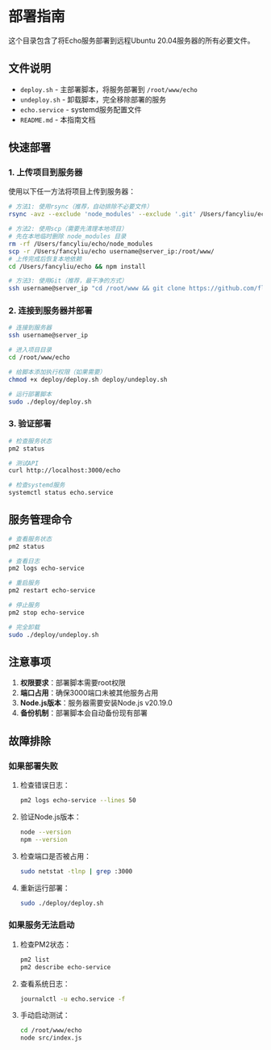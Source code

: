 # 部署指南

这个目录包含了将Echo服务部署到远程Ubuntu 20.04服务器的所有必要文件。

## 文件说明

- `deploy.sh` - 主部署脚本，将服务部署到 `/root/www/echo`
- `undeploy.sh` - 卸载脚本，完全移除部署的服务
- `echo.service` - systemd服务配置文件
- `README.md` - 本指南文档

## 快速部署

### 1. 上传项目到服务器

使用以下任一方法将项目上传到服务器：

```bash
# 方法1: 使用rsync（推荐，自动排除不必要文件）
rsync -avz --exclude 'node_modules' --exclude '.git' /Users/fancyliu/echo/ username@server_ip:/root/www/echo/

# 方法2: 使用scp（需要先清理本地项目）
# 先在本地临时删除 node_modules 目录
rm -rf /Users/fancyliu/echo/node_modules
scp -r /Users/fancyliu/echo username@server_ip:/root/www/
# 上传完成后恢复本地依赖
cd /Users/fancyliu/echo && npm install

# 方法3: 使用Git（推荐，最干净的方式）
ssh username@server_ip "cd /root/www && git clone https://github.com/flanliulf/echo.git echo"
```

### 2. 连接到服务器并部署

```bash
# 连接到服务器
ssh username@server_ip

# 进入项目目录
cd /root/www/echo

# 给脚本添加执行权限（如果需要）
chmod +x deploy/deploy.sh deploy/undeploy.sh

# 运行部署脚本
sudo ./deploy/deploy.sh
```

### 3. 验证部署

```bash
# 检查服务状态
pm2 status

# 测试API
curl http://localhost:3000/echo

# 检查systemd服务
systemctl status echo.service
```

## 服务管理命令

```bash
# 查看服务状态
pm2 status

# 查看日志
pm2 logs echo-service

# 重启服务
pm2 restart echo-service

# 停止服务
pm2 stop echo-service

# 完全卸载
sudo ./deploy/undeploy.sh
```

## 注意事项

1. **权限要求**：部署脚本需要root权限
2. **端口占用**：确保3000端口未被其他服务占用
3. **Node.js版本**：服务器需要安装Node.js v20.19.0
4. **备份机制**：部署脚本会自动备份现有部署

## 故障排除

### 如果部署失败

1. 检查错误日志：
   ```bash
   pm2 logs echo-service --lines 50
   ```

2. 验证Node.js版本：
   ```bash
   node --version
   npm --version
   ```

3. 检查端口是否被占用：
   ```bash
   sudo netstat -tlnp | grep :3000
   ```

4. 重新运行部署：
   ```bash
   sudo ./deploy/deploy.sh
   ```

### 如果服务无法启动

1. 检查PM2状态：
   ```bash
   pm2 list
   pm2 describe echo-service
   ```

2. 查看系统日志：
   ```bash
   journalctl -u echo.service -f
   ```

3. 手动启动测试：
   ```bash
   cd /root/www/echo
   node src/index.js
   ``` 